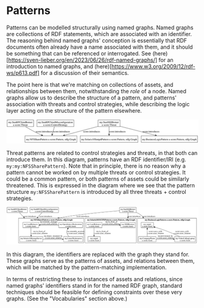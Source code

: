 # Patterns

Patterns can be modelled structurally using named graphs. Named graphs are collections of RDF statements, which are associated with an identifier. The reasoning behind named graphs' conception is essentially that RDF documents often already have a name associated with them, and it should be something that can be referenced or interrogated. See (here)[https://sven-lieber.org/en/2023/06/26/rdf-named-graphs/] for an introduction to named graphs, and (here)[https://www.w3.org/2009/12/rdf-ws/p613.pdf] for a discussion of their semantics.

The point here is that we're matching on collections of assets, and relationships between them, notwithstanding the *role* of a node. Named graphs allow us to describe the structure of a pattern, and patterns' association with threats and control strategies, while describing the logic layer acting on the structure of the pattern elsewhere.

![pattern-pre](https://raw.githubusercontent.com/Spyderisk/ontopublish/main/ontology/named-graphs.svg)

Threat patterns are related to control strategies and threats, in that both can introduce them. In this diagram, patterns have an RDF identifier/IRI (e.g. `my:my:NFSSharePattern`). Note that in principle, there is no reason why a pattern cannot be worked on by multiple threats or control strategies. It could be a common pattern, or both patterns of assets could be similarly threatened. This is expressed in the diagram where we see that the pattern structure `my:NFSSharePattern` is introduced by all three threats + control strategies.

![pattern-post](https://raw.githubusercontent.com/Spyderisk/ontopublish/main/ontology/named-graphs-replacement.svg)

In this diagram, the identifiers are replaced with the graph they stand for. These graphs serve as the patterns of assets, and relations between them, which will be matched by the pattern-matching implementation. 

In terms of restricting these to instances of assets and relations, since named graphs' identifiers stand in for the named RDF graph, standard techniques should be feasible for defining constraints over these very graphs. (See the "Vocabularies" section above.)
